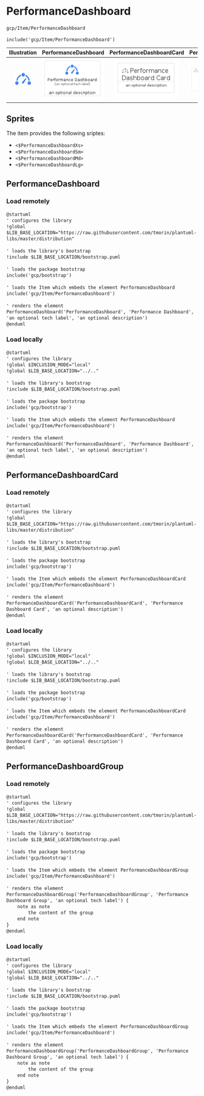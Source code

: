 # PerformanceDashboard


```text
gcp/Item/PerformanceDashboard
```

```text
include('gcp/Item/PerformanceDashboard')
```



| Illustration | PerformanceDashboard | PerformanceDashboardCard | PerformanceDashboardGroup |
| :---: | :---: | :---: | :---: |
| ![illustration for Illustration](../../gcp/Item/PerformanceDashboard.png) | ![illustration for PerformanceDashboard](../../gcp/Item/PerformanceDashboard.Local.png) | ![illustration for PerformanceDashboardCard](../../gcp/Item/PerformanceDashboardCard.Local.png) | ![illustration for PerformanceDashboardGroup](../../gcp/Item/PerformanceDashboardGroup.Local.png) |



## Sprites
The item provides the following sriptes:

- `<$PerformanceDashboardXs>`
- `<$PerformanceDashboardSm>`
- `<$PerformanceDashboardMd>`
- `<$PerformanceDashboardLg>`





## PerformanceDashboard

### Load remotely
```plantuml
@startuml
' configures the library
!global $LIB_BASE_LOCATION="https://raw.githubusercontent.com/tmorin/plantuml-libs/master/distribution"

' loads the library's bootstrap
!include $LIB_BASE_LOCATION/bootstrap.puml

' loads the package bootstrap
include('gcp/bootstrap')

' loads the Item which embeds the element PerformanceDashboard
include('gcp/Item/PerformanceDashboard')

' renders the element
PerformanceDashboard('PerformanceDashboard', 'Performance Dashboard', 'an optional tech label', 'an optional description')
@enduml
```

### Load locally
```plantuml
@startuml
' configures the library
!global $INCLUSION_MODE="local"
!global $LIB_BASE_LOCATION="../.."

' loads the library's bootstrap
!include $LIB_BASE_LOCATION/bootstrap.puml

' loads the package bootstrap
include('gcp/bootstrap')

' loads the Item which embeds the element PerformanceDashboard
include('gcp/Item/PerformanceDashboard')

' renders the element
PerformanceDashboard('PerformanceDashboard', 'Performance Dashboard', 'an optional tech label', 'an optional description')
@enduml
```

## PerformanceDashboardCard

### Load remotely
```plantuml
@startuml
' configures the library
!global $LIB_BASE_LOCATION="https://raw.githubusercontent.com/tmorin/plantuml-libs/master/distribution"

' loads the library's bootstrap
!include $LIB_BASE_LOCATION/bootstrap.puml

' loads the package bootstrap
include('gcp/bootstrap')

' loads the Item which embeds the element PerformanceDashboardCard
include('gcp/Item/PerformanceDashboard')

' renders the element
PerformanceDashboardCard('PerformanceDashboardCard', 'Performance Dashboard Card', 'an optional description')
@enduml
```

### Load locally
```plantuml
@startuml
' configures the library
!global $INCLUSION_MODE="local"
!global $LIB_BASE_LOCATION="../.."

' loads the library's bootstrap
!include $LIB_BASE_LOCATION/bootstrap.puml

' loads the package bootstrap
include('gcp/bootstrap')

' loads the Item which embeds the element PerformanceDashboardCard
include('gcp/Item/PerformanceDashboard')

' renders the element
PerformanceDashboardCard('PerformanceDashboardCard', 'Performance Dashboard Card', 'an optional description')
@enduml
```

## PerformanceDashboardGroup

### Load remotely
```plantuml
@startuml
' configures the library
!global $LIB_BASE_LOCATION="https://raw.githubusercontent.com/tmorin/plantuml-libs/master/distribution"

' loads the library's bootstrap
!include $LIB_BASE_LOCATION/bootstrap.puml

' loads the package bootstrap
include('gcp/bootstrap')

' loads the Item which embeds the element PerformanceDashboardGroup
include('gcp/Item/PerformanceDashboard')

' renders the element
PerformanceDashboardGroup('PerformanceDashboardGroup', 'Performance Dashboard Group', 'an optional tech label') {
    note as note
        the content of the group
    end note
}
@enduml
```

### Load locally
```plantuml
@startuml
' configures the library
!global $INCLUSION_MODE="local"
!global $LIB_BASE_LOCATION="../.."

' loads the library's bootstrap
!include $LIB_BASE_LOCATION/bootstrap.puml

' loads the package bootstrap
include('gcp/bootstrap')

' loads the Item which embeds the element PerformanceDashboardGroup
include('gcp/Item/PerformanceDashboard')

' renders the element
PerformanceDashboardGroup('PerformanceDashboardGroup', 'Performance Dashboard Group', 'an optional tech label') {
    note as note
        the content of the group
    end note
}
@enduml
```

